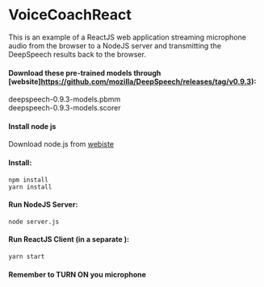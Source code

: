 # VoiceCoachReact
This is an example of a ReactJS web application streaming microphone audio from the browser
to a NodeJS server and transmitting the DeepSpeech results back to the browser.

#### Download these pre-trained models through [website]https://github.com/mozilla/DeepSpeech/releases/tag/v0.9.3):
deepspeech-0.9.3-models.pbmm\
deepspeech-0.9.3-models.scorer

#### Install node js
Download node.js from [webiste](https://nodejs.org/en/download/)

#### Install:

```
npm install
yarn install
```

#### Run NodeJS Server:

```
node server.js
```

#### Run ReactJS Client (in a separate  ):

```
yarn start
```
#### Remember to TURN ON you microphone

